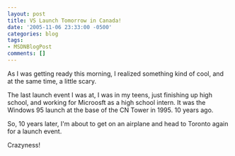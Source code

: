 ```yaml
---
layout: post
title: VS Launch Tomorrow in Canada!
date: '2005-11-06 23:33:00 -0500'
categories: blog
tags:
- MSDNBlogPost
comments: []
---
```


As I was getting ready this morning, I realized something kind of cool, and at the same time, a little scary.

The last launch event I was at, I was in my teens, just finishing up high school, and working for Microosft as a high school intern.  It was the Windows 95 launch at the base of the CN Tower in 1995.  10 years ago.  

So, 10 years later, I'm about to get on an airplane and head to Toronto again for a launch event. 

Crazyness!